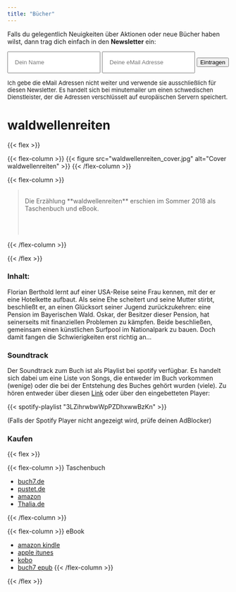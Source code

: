 ```yaml
---
title: "Bücher"
---
```


<!-- Facebook Pixel Datenschutz (C) www.meine-datenschutzerklaerung.de -->
<script>
var fpProperty = 'mde-service';
var fpdisableStr = 'fp-disable-' + fpProperty;
// Opt-out function
function fpOptout() {
document.cookie = fpdisableStr + '=true; expires=Thu, 31 Dec 2099 23:59:59 UTC; path=/';
window[fpdisableStr] = true;
alert("Der Facebook Pixel ist deaktiviert und wird nicht mehr geladen, bitte Seiten neu laden");
}
function activatePixelMDE() {
document.cookie = fpdisableStr+'=true; Max-Age=-99999999;path=/';
window[fpdisableStr] = false;
alert("Facebook Pixel wird beim nächsten Laden der Seite aktiviert");
}
if (document.cookie.indexOf(fpdisableStr + '=true') > -1) {
// FB-Pixel ist deaktiviert durch Nutzer, nichts tun
console.log(atob("RmFjZWJvb2sgUGl4ZWwgaXN0IGRlYWt0aXZpZXJ0LiBEYXRlbnNjaHV0ei1NZWNoYW5pc211cyB2b24gaHR0cDovL3d3dy5tZWluZS1kYXRlbnNjaHV0emVya2xhZXJ1bmcuZGU="));
}else {
!function(f,b,e,v,n,t,s)
{if(f.fbq)return;n=f.fbq=function(){n.callMethod?
n.callMethod.apply(n,arguments):n.queue.push(arguments)};
if(!f._fbq)f._fbq=n;n.push=n;n.loaded=!0;n.version='2.0';
n.queue=[];t=b.createElement(e);t.async=!0;
t.src=v;s=b.getElementsByTagName(e)[0];
s.parentNode.insertBefore(t,s)}(window, document,'script',
'https://connect.facebook.net/en_US/fbevents.js');
fbq('init', '256587938457955');//Hier Ihre ID einsetzen
fbq('track', 'PageView');
console.log(atob("RGF0ZW5zY2h1dHotTWVjaGFuaXNtdXMgdm9uIGh0dHA6Ly93d3cubWVpbmUtZGF0ZW5zY2h1dHplcmtsYWVydW5nLmRl"));
}
</script>
<!-- end -->




Falls du gelegentlich Neuigkeiten über Aktionen oder neue Bücher haben
wilst, dann trag dich einfach in den **Newsletter** ein:

<form action="https://subscribe.minutemailer.com/DK06dWkj" method="post">
<input type="text" name="name" placeholder="Dein Name" style="padding: 15px" />
<input type="email" name="email" placeholder="Deine eMail Adresse" style="padding: 15px" />
<button type="submit">Eintragen</button>
</form>


<p style="font-size: small">Ich gebe die eMail Adressen nicht weiter und verwende sie ausschließlich für diesen Newsletter. Es handelt sich bei minutemailer um einen schwedischen Dienstleister, der die Adressen verschlüsselt auf europäischen Servern speichert.</p>

# waldwellenreiten

{{< flex >}}

{{< flex-column >}}
  {{< figure src="waldwellenreiten_cover.jpg" alt="Cover waldwellenreiten" >}}
{{< /flex-column >}}

{{< flex-column >}}

> <br />
> Die Erzählung **waldwellenreiten** erschien im Sommer 2018 als
> Taschenbuch und eBook.
> <br />
> <br />
> <br />
> <br />
{{< /flex-column >}}

{{< /flex >}}

### Inhalt:

Florian Berthold lernt auf einer USA-Reise seine Frau kennen, mit der er eine Hotelkette aufbaut.
Als seine Ehe scheitert und seine Mutter stirbt, beschließt er, an einen Glücksort seiner Jugend zurückzukehren: eine Pension im Bayerischen Wald. Oskar, der Besitzer dieser Pension, hat seinerseits mit finanziellen Problemen zu kämpfen.
Beide beschließen, gemeinsam einen künstlichen Surfpool im Nationalpark zu bauen.
Doch damit fangen die Schwierigkeiten erst richtig an...

### Soundtrack

Der Soundtrack zum Buch ist als Playlist bei spotify verfügbar.
Es handelt sich dabei um eine Liste von Songs, die entweder im Buch vorkommen (wenige)
 oder die bei der Entstehung des Buches gehört wurden (viele).
Zu hören entweder über diesen [Link](https://open.spotify.com/user/1122799190/playlist/3LZihrwbwWpPZDhxwwBzKn?si=Ed40ywx9QSKNKnvHWeF9OQ)
oder über den eingebetteten Player:


{{< spotify-playlist "3LZihrwbwWpPZDhxwwBzKn" >}}


(Falls der Spotify Player nicht angezeigt wird, prüfe deinen AdBlocker)

### Kaufen

{{< flex >}}

{{< flex-column >}}
Taschenbuch

* [buch7.de](https://www.buch7.de/store/product_details/1034084141)
* [pustet.de](https://www.pustet.de/shop/article/37276946/udo_groebner_waldwellenreiten.html)
* [amazon](https://smile.amazon.de/dp/3752806850)
* [Thalia.de](https://www.thalia.de/shop/home/artikeldetails/waldwellenreiten/udo_groebner/EAN9783752806854/ID128605287.html)

{{< /flex-column >}}

{{< flex-column >}}
eBook

* [amazon kindle](https://smile.amazon.de/dp/B07F92NL31)
* [apple itunes](https://itunes.apple.com/de/book/waldwellenreiten/id1407875057?mt=11)
* [kobo](https://www.kobo.com/de/de/ebook/waldwellenreiten)
* [buch7 epub](https://www.buch7.de/store/product_details/1034151747)
{{< /flex-column >}}

{{< /flex >}}
